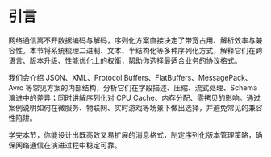 # 引言

网络通信离不开数据编码与解码，序列化方案直接决定了带宽占用、解析效率与兼容性。本节将系统梳理二进制、文本、半结构化等多种序列化方式，解释它们在跨语言、版本升级、性能优化上的权衡，帮助你选择最适合业务的协议格式。

我们会介绍 JSON、XML、Protocol Buffers、FlatBuffers、MessagePack、Avro 等常见方案的内部结构，分析它们在字段描述、压缩、流式处理、Schema 演进中的差异；同时讲解序列化对 CPU Cache、内存分配、零拷贝的影响。通过案例说明如何在微服务、物联网、实时游戏等场景下做出选择，并避免常见的兼容性陷阱。

学完本节，你能设计出既高效又易扩展的消息格式，制定序列化版本管理策略，确保网络通信在演进过程中稳定可靠。
